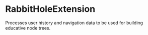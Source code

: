 # RabbitHoleExtension
Processes user history and navigation data to be used for building educative node trees.
